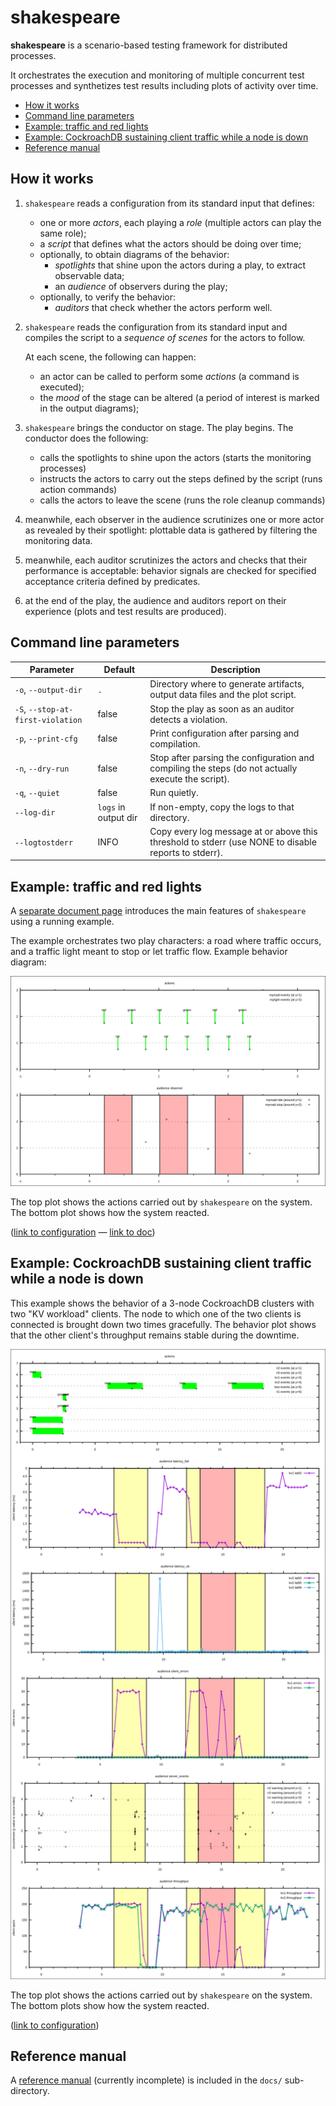 # shakespeare

**shakespeare** is a scenario-based testing framework for distributed
processes.

It orchestrates the execution and monitoring of multiple concurrent
test processes and synthetizes test results including plots of
activity over time.

- [How it works](#How-it-works)
- [Command line parameters](#Command-line-parameters)
- [Example: traffic and red lights](#Example-traffic-and-red-lights)
- [Example: CockroachDB sustaining client traffic while a node is  down](#Example-CockroachDB-sustaining-client-traffic-while-a-node-is-down)
- [Reference manual](#Reference-manual)

## How it works

1. `shakespeare` reads a configuration from its standard input that defines:
   - one or more *actors*, each playing a *role* (multiple actors can play the same role);
   - a *script* that defines what the actors should be doing over time;
   - optionally, to obtain diagrams of the behavior:
     - *spotlights* that shine upon the actors during a play, to extract observable data;
     - an *audience* of observers during the play;
   - optionally, to verify the behavior:
     - *auditors* that check whether the actors perform well.

2. `shakespeare` reads the configuration from its standard input and
   compiles the script to a *sequence of scenes* for the actors to
   follow.

   At each scene, the following can happen:
   - an actor can be called to perform some *actions* (a command is executed);
   - the *mood* of the stage can be altered (a period of interest is marked in the output diagrams);

3. `shakespeare` brings the conductor on stage. The play begins. The
   conductor does the following:

   - calls the spotlights to shine upon the actors (starts the monitoring processes)
   - instructs the actors to carry out the steps defined by the script (runs action commands)
   - calls the actors to leave the scene (runs the role cleanup commands)

5. meanwhile, each observer in the audience scrutinizes one or more
   actor as revealed by their spotlight: plottable data is gathered by
   filtering the monitoring data.

5. meanwhile, each auditor scrutinizes the actors and checks that
   their performance is acceptable: behavior signals are checked
   for specified acceptance criteria defined by predicates.

6. at the end of the play, the audience and auditors report on their
   experience (plots and test results are produced).

## Command line parameters

| Parameter                         | Default              | Description                                                                                          |
|-----------------------------------|----------------------|------------------------------------------------------------------------------------------------------|
| `-o`, `--output-dir`              | `.`                  | Directory where to generate artifacts, output data files and the plot script.                        |
| `-S`, `--stop-at-first-violation` | false                | Stop the play as soon as an auditor detects a violation.                                             |
| `-p`, `--print-cfg`               | false                | Print configuration after parsing and compilation.                                                   |
| `-n`, `--dry-run`                 | false                | Stop after parsing the configuration and compiling the steps (do not actually execute the script).   |
| `-q`, `--quiet`                   | false                | Run quietly.                                                                                         |
| `--log-dir`                       | `logs` in output dir | If non-empty, copy the logs to that directory.                                                       |
| `--logtostderr`                   | INFO                 | Copy every log message at or above this threshold to stderr (use NONE to disable reports to stderr). |

## Example: traffic and red lights

A [separate document page](docs/redlight.md) introduces the main
features of `shakespeare` using a running example.

The example orchestrates two play characters: a road where traffic
occurs, and a traffic light meant to stop or let traffic flow.
Example behavior diagram:

![simple example plot with behavior and mood](examples/redlight3.svg)

The top plot shows the actions carried out by `shakespeare` on the system.
The bottom plot shows how the system reacted.

([link to configuration](examples/redlight3.cfg) — [link to doc](docs/redlight.md))

## Example: CockroachDB sustaining client traffic while a node is down

This example shows the behavior of a 3-node CockroachDB clusters with
two "KV workload" clients. The node to which one of the two clients is
connected is brought down two times gracefully. The behavior plot
shows that the other client's throughput remains stable during the
downtime.

![example crdb plot](examples/kv3.svg)

The top plot shows the actions carried out by `shakespeare` on the system.
The bottom plots show how the system reacted.

([link to configuration](examples/kv3.cfg))

## Reference manual

A [reference manual](docs/manual.md) (currently incomplete) is
included in the `docs/` sub-directory.
